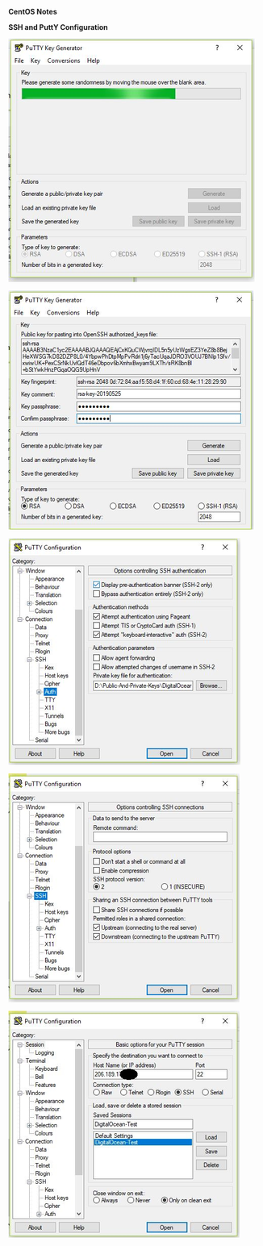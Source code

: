 **CentOS Notes**


**SSH and PuttY Configuration**


![PuttY-Key-Generator-1](https://github.com/caglarorhan/centOS-notes/blob/master/Putty-Key-Generator-1.JPG)

![PuttY-Key-Generator-2](https://github.com/caglarorhan/centOS-notes/blob/master/Putty-Key-Generator-2.JPG)




![PuttY-1](https://github.com/caglarorhan/centOS-notes/blob/master/Putty-1.JPG)

![PuttY-2](https://github.com/caglarorhan/centOS-notes/blob/master/Putty-2.JPG)

![PuttY-3](https://github.com/caglarorhan/centOS-notes/blob/master/Putty-3.JPG)

